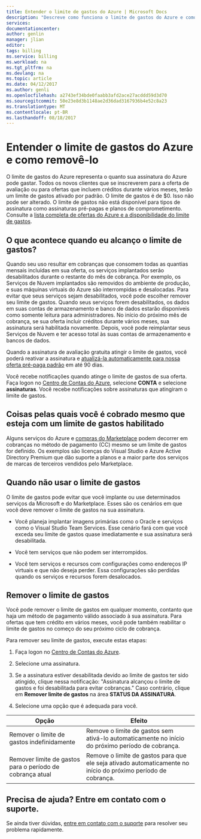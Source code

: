 ```yaml
---
title: Entender o limite de gastos do Azure | Microsoft Docs
description: "Descreve como funciona o limite de gastos do Azure e como removê-lo"
services: 
documentationcenter: 
author: genlin
manager: jlian
editor: 
tags: billing
ms.service: billing
ms.workload: na
ms.tgt_pltfrm: na
ms.devlang: na
ms.topic: article
ms.date: 04/12/2017
ms.author: genli
ms.openlocfilehash: a2743ef34bde0faabb3afd2ace27acddd59d3d70
ms.sourcegitcommit: 50e23e8d3b1148ae2d36dad3167936b4e52c8a23
ms.translationtype: MT
ms.contentlocale: pt-BR
ms.lasthandoff: 08/18/2017
---
```

# <a name="understand-azure-spending-limit-and-how-to-remove-it"></a>Entender o limite de gastos do Azure e como removê-lo

O limite de gastos do Azure representa o quanto sua assinatura do Azure pode gastar. Todos os novos clientes que se inscreverem para a oferta de avaliação ou para ofertas que incluem créditos durante vários meses, terão um limite de gastos ativado por padrão. O limite de gastos é de $0. Isso não pode ser alterado. O limite de gastos não está disponível para tipos de assinatura como assinaturas pré-pagas e planos de comprometimento. Consulte a [lista completa de ofertas do Azure e a disponibilidade do limite de gastos](https://azure.microsoft.com/support/legal/offer-details/).

## <a name="what-happens-when-i-reach-the-spending-limit"></a>O que acontece quando eu alcanço o limite de gastos?

Quando seu uso resultar em cobranças que consomem todas as quantias mensais incluídas em sua oferta, os serviços implantados serão desabilitados durante o restante do mês de cobrança. Por exemplo, os Serviços de Nuvem implantados são removidos do ambiente de produção, e suas máquinas virtuais do Azure são interrompidas e desalocadas. Para evitar que seus serviços sejam desabilitados, você pode escolher remover seu limite de gastos. Quando seus serviços forem desabilitados, os dados em suas contas de armazenamento e banco de dados estarão disponíveis como somente leitura para administradores. No início do próximo mês de cobrança, se sua oferta incluir créditos durante vários meses, sua assinatura será habilitada novamente. Depois, você pode reimplantar seus Serviços de Nuvem e ter acesso total às suas contas de armazenamento e bancos de dados.

Quando a assinatura de avaliação gratuita atingir o limite de gastos, você poderá reativar a assinatura e [atualizá-la automaticamente para nossa oferta pré-paga padrão](billing-upgrade-azure-subscription.md) em até 90 dias.

Você recebe notificações quando atinge o limite de gastos de sua oferta. Faça logon no [Centro de Contas do Azure](https://account.windowsazure.com), selecione **CONTA** e selecione **assinaturas**. Você recebe notificações sobre assinaturas que atingiram o limite de gastos.

## <a name="things-you-are-charged-for-even-if-you-have-a-spending-limit-enabled"></a>Coisas pelas quais você é cobrado mesmo que esteja com um limite de gastos habilitado

Alguns serviços do Azure e [compras do Marketplace](https://azure.microsoft.com/marketplace/) podem decorrer em cobranças no método de pagamento (CC) mesmo se um limite de gastos for definido. Os exemplos são licenças do Visual Studio e Azure Active Directory Premium que dão suporte a planos e a maior parte dos serviços de marcas de terceiros vendidos pelo Marketplace.


## <a name="when-not-to-use-the-spending-limit"></a>Quando não usar o limite de gastos

O limite de gastos pode evitar que você implante ou use determinados serviços da Microsoft e do Marketplace. Esses são os cenários em que você deve remover o limite de gastos na sua assinatura.

- Você planeja implantar imagens primárias como o Oracle e serviços como o Visual Studio Team Services. Esse cenário fará com que você exceda seu limite de gastos quase imediatamente e sua assinatura será desabilitada.

- Você tem serviços que não podem ser interrompidos.

- Você tem serviços e recursos com configurações como endereços IP virtuais e que não deseja perder. Essa configurações são perdidas quando os serviços e recursos forem desalocados.


## <a name="remove-the-spending-limit"></a>Remover o limite de gastos

Você pode remover o limite de gastos em qualquer momento, contanto que haja um método de pagamento válido associado à sua assinatura. Para ofertas que tem crédito em vários meses, você pode também reabilitar o limite de gastos no começo do seu próximo ciclo de cobrança.

Para remover seu limite de gastos, execute estas etapas:

1. Faça logon no [Centro de Contas do Azure](https://account.windowsazure.com).

2. Selecione uma assinatura.

3. Se a assinatura estiver desabilitada devido ao limite de gastos ter sido atingido, clique nessa notificação: "Assinatura alcançou o limite de gastos e foi desabilitada para evitar cobranças." Caso contrário, clique em **Remover limite de gastos** na área **STATUS DA ASSINATURA**.

4. Selecione uma opção que é adequada para você.

|Opção|Efeito|
|-------|-----|
|Remover o limite de gastos indefinidamente|Remove o limite de gastos sem ativá-lo automaticamente no início do próximo período de cobrança.|
|Remover limite de gastos para o período de cobrança atual|Remove o limite de gastos para que ele seja ativado automaticamente no início do próximo período de cobrança.|

## <a name="need-help-contact-support"></a>Precisa de ajuda? Entre em contato com o suporte.
Se ainda tiver dúvidas, [entre em contato com o suporte](https://portal.azure.com/?#blade/Microsoft_Azure_Support/HelpAndSupportBlade) para resolver seu problema rapidamente.
